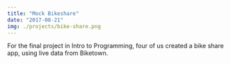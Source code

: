 ```yaml
---
title: "Mock Bikeshare"
date: "2017-08-21"
img: ./projects/bike-share.png
---
```


For the final project in Intro to Programming, four of us created a bike share app, using live data from Biketown. 